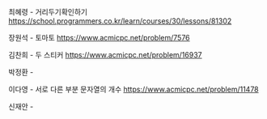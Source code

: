 최혜령 - 거리두기확인하기 https://school.programmers.co.kr/learn/courses/30/lessons/81302

장원석 - 토마토 https://www.acmicpc.net/problem/7576

김찬희 - 두 스티커 https://www.acmicpc.net/problem/16937

박정환 - 

이다영 - 서로 다른 부분 문자열의 개수 https://www.acmicpc.net/problem/11478

신재안 - 
